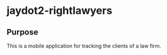 # jaydot2-rightlawyers

## Purpose

This is a mobile application for tracking the clients of a law firm.
